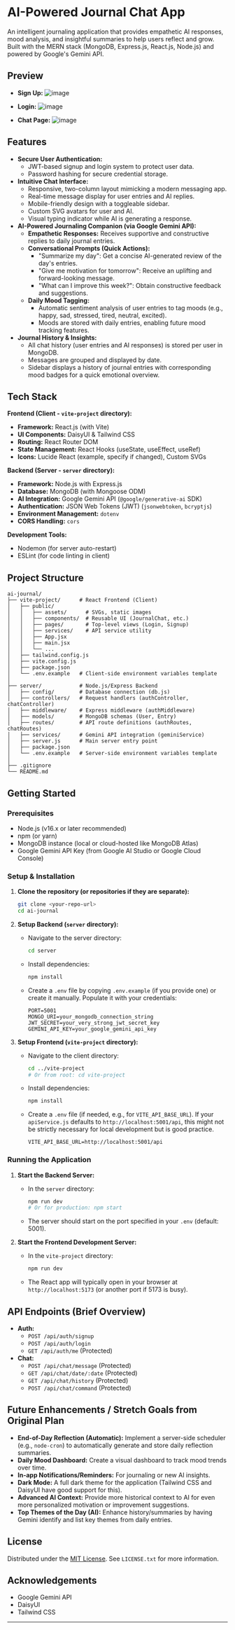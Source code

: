 # AI-Powered Journal Chat App

An intelligent journaling application that provides empathetic AI responses, mood analysis, and insightful summaries to help users reflect and grow. Built with the MERN stack (MongoDB, Express.js, React.js, Node.js) and powered by Google's Gemini API.

## Preview 

- **Sign Up:**
![image](https://github.com/user-attachments/assets/71da0cd1-f8b7-40b8-9352-e8bcc9a98005)


- **Login:**
![image](https://github.com/user-attachments/assets/aae88fc7-ffa8-40d2-9548-fbd4e22a23ab)


- **Chat Page:**
![image](https://github.com/user-attachments/assets/2a6edf5a-2e9e-4b58-a0ab-5376428e8a97)




## Features

- **Secure User Authentication:**
  - JWT-based signup and login system to protect user data.
  - Password hashing for secure credential storage.
- **Intuitive Chat Interface:**
  - Responsive, two-column layout mimicking a modern messaging app.
  - Real-time message display for user entries and AI replies.
  - Mobile-friendly design with a toggleable sidebar.
  - Custom SVG avatars for user and AI.
  - Visual typing indicator while AI is generating a response.
- **AI-Powered Journaling Companion (via Google Gemini API):**
  - **Empathetic Responses:** Receives supportive and constructive replies to daily journal entries.
  - **Conversational Prompts (Quick Actions):**
    - "Summarize my day": Get a concise AI-generated review of the day's entries.
    - "Give me motivation for tomorrow": Receive an uplifting and forward-looking message.
    - "What can I improve this week?": Obtain constructive feedback and suggestions.
  - **Daily Mood Tagging:**
    - Automatic sentiment analysis of user entries to tag moods (e.g., happy, sad, stressed, tired, neutral, excited).
    - Moods are stored with daily entries, enabling future mood tracking features.
- **Journal History & Insights:**
  - All chat history (user entries and AI responses) is stored per user in MongoDB.
  - Messages are grouped and displayed by date.
  - Sidebar displays a history of journal entries with corresponding mood badges for a quick emotional overview.

## Tech Stack

**Frontend (Client - `vite-project` directory):**

- **Framework:** React.js (with Vite)
- **UI Components:** DaisyUI & Tailwind CSS
- **Routing:** React Router DOM
- **State Management:** React Hooks (useState, useEffect, useRef)
- **Icons:** Lucide React (example, specify if changed), Custom SVGs

**Backend (Server - `server` directory):**

- **Framework:** Node.js with Express.js
- **Database:** MongoDB (with Mongoose ODM)
- **AI Integration:** Google Gemini API (`@google/generative-ai` SDK)
- **Authentication:** JSON Web Tokens (JWT) (`jsonwebtoken`, `bcryptjs`)
- **Environment Management:** `dotenv`
- **CORS Handling:** `cors`

**Development Tools:**

- Nodemon (for server auto-restart)
- ESLint (for code linting in client)

## Project Structure

```
ai-journal/
├── vite-project/      # React Frontend (Client)
│   ├── public/
│   │   ├── assets/      # SVGs, static images
│   │   ├── components/  # Reusable UI (JournalChat, etc.)
│   │   ├── pages/       # Top-level views (Login, Signup)
│   │   ├── services/    # API service utility
│   │   ├── App.jsx
│   │   ├── main.jsx
│   │   └── ...
│   ├── tailwind.config.js
│   ├── vite.config.js
│   ├── package.json
│   └── .env.example   # Client-side environment variables template
│
├── server/            # Node.js/Express Backend
│   ├── config/        # Database connection (db.js)
│   ├── controllers/   # Request handlers (authController, chatController)
│   ├── middleware/    # Express middleware (authMiddleware)
│   ├── models/        # MongoDB schemas (User, Entry)
│   ├── routes/        # API route definitions (authRoutes, chatRoutes)
│   ├── services/      # Gemini API integration (geminiService)
│   ├── server.js      # Main server entry point
│   ├── package.json
│   └── .env.example   # Server-side environment variables template
│
├── .gitignore
└── README.md
```

## Getting Started

### Prerequisites

- Node.js (v16.x or later recommended)
- npm (or yarn)
- MongoDB instance (local or cloud-hosted like MongoDB Atlas)
- Google Gemini API Key (from Google AI Studio or Google Cloud Console)

### Setup & Installation

1.  **Clone the repository (or repositories if they are separate):**

    ```bash
    git clone <your-repo-url>
    cd ai-journal
    ```

2.  **Setup Backend (`server` directory):**

    - Navigate to the server directory:
      ```bash
      cd server
      ```
    - Install dependencies:
      ```bash
      npm install
      ```
    - Create a `.env` file by copying `.env.example` (if you provide one) or create it manually. Populate it with your credentials:
      ```env
      PORT=5001
      MONGO_URI=your_mongodb_connection_string
      JWT_SECRET=your_very_strong_jwt_secret_key
      GEMINI_API_KEY=your_google_gemini_api_key
      ```

3.  **Setup Frontend (`vite-project` directory):**
    - Navigate to the client directory:
      ```bash
      cd ../vite-project
      # Or from root: cd vite-project
      ```
    - Install dependencies:
      ```bash
      npm install
      ```
    - Create a `.env` file (if needed, e.g., for `VITE_API_BASE_URL`). If your `apiService.js` defaults to `http://localhost:5001/api`, this might not be strictly necessary for local development but is good practice.
      ```env
      VITE_API_BASE_URL=http://localhost:5001/api
      ```

### Running the Application

1.  **Start the Backend Server:**

    - In the `server` directory:
      ```bash
      npm run dev
      # Or for production: npm start
      ```
    - The server should start on the port specified in your `.env` (default: 5001).

2.  **Start the Frontend Development Server:**
    - In the `vite-project` directory:
      ```bash
      npm run dev
      ```
    - The React app will typically open in your browser at `http://localhost:5173` (or another port if 5173 is busy).

## API Endpoints (Brief Overview)

- **Auth:**
  - `POST /api/auth/signup`
  - `POST /api/auth/login`
  - `GET /api/auth/me` (Protected)
- **Chat:**
  - `POST /api/chat/message` (Protected)
  - `GET /api/chat/date/:date` (Protected)
  - `GET /api/chat/history` (Protected)
  - `POST /api/chat/command` (Protected)

## Future Enhancements / Stretch Goals from Original Plan

- **End-of-Day Reflection (Automatic):** Implement a server-side scheduler (e.g., `node-cron`) to automatically generate and store daily reflection summaries.
- **Daily Mood Dashboard:** Create a visual dashboard to track mood trends over time.
- **In-app Notifications/Reminders:** For journaling or new AI insights.
- **Dark Mode:** A full dark theme for the application (Tailwind CSS and DaisyUI have good support for this).
- **Advanced AI Context:** Provide more historical context to AI for even more personalized motivation or improvement suggestions.
- **Top Themes of the Day (AI):** Enhance history/summaries by having Gemini identify and list key themes from daily entries.


## License

Distributed under the [MIT License](LICENSE.txt). See `LICENSE.txt` for more information.

## Acknowledgements

- Google Gemini API
- DaisyUI
- Tailwind CSS

---

